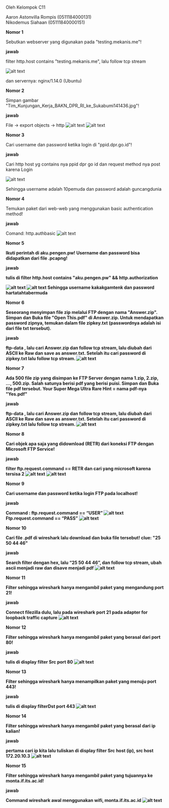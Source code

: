 Oleh Kelompok C11

Aaron Astonvilla Rompis (0511184000131) <br>
Nikodemus Siahaan (05111840000151)


<b>Nomor 1</b>
 
Sebutkan webserver yang digunakan pada "testing.mekanis.me"!

<b>jawab</b> 

filter http.host contains "testing.mekanis.me", lalu follow tcp stream

![alt text](https://github.com/nicosiahaan/Jarkom_Modul1_Lapres_C11/blob/main/img/Screenshot_123.png)

dan servernya: nginx/1.14.0 (Ubuntu)

<b>Nomor 2</b>
 
Simpan gambar "Tim_Kunjungan_Kerja_BAKN_DPR_RI_ke_Sukabumi141436.jpg"!

<b>jawab</b> 

File -> export objects -> http
![alt text](https://github.com/nicosiahaan/Jarkom_Modul1_Lapres_C11/blob/main/img/Screenshot_124.png)
![alt text](https://github.com/nicosiahaan/Jarkom_Modul1_Lapres_C11/blob/main/img/Screenshot_125.png)

<b>Nomor 3</b>

Cari username dan password ketika login di "ppid.dpr.go.id"!

<b>jawab</b> 

Cari http host yg contains nya ppid dpr go id dan request method nya post karena Login

![alt text](https://github.com/nicosiahaan/Jarkom_Modul1_Lapres_C11/blob/main/img/Screenshot_126.png)

Sehingga username adalah 10pemuda dan password adalah guncangdunia

<b>Nomor 4</b>

Temukan paket dari web-web yang menggunakan basic authentication method!

<b>jawab</b> 

Comand: http.authbasic
![alt text](https://github.com/nicosiahaan/Jarkom_Modul1_Lapres_C11/blob/main/img/Screenshot_127.png)

<b>Nomor 5<b>

Ikuti perintah di aku.pengen.pw! Username dan password bisa didapatkan dari file .pcapng! 

<b>jawab</b> 

tulis di filter http.host contains "aku.pengen.pw" && http.authorization

![alt text](https://github.com/nicosiahaan/Jarkom_Modul1_Lapres_C11/blob/main/img/Screenshot_128.png)
![alt text](https://github.com/nicosiahaan/Jarkom_Modul1_Lapres_C11/blob/main/img/Screenshot_129.png)
Sehingga username kakakgamtenk dan password hartatahtabermuda

<b>Nomor 6</b>

Seseorang menyimpan file zip melalui FTP dengan nama "Answer.zip". Simpan dan Buka file "Open This.pdf" di Answer.zip. Untuk mendapatkan password zipnya, temukan dalam file zipkey.txt (passwordnya adalah isi dari file txt tersebut).

<b>jawab</b> 

ftp-data , lalu cari Answer.zip dan follow tcp stream, lalu diubah dari ASCII ke Raw dan save as answer.txt. Setelah itu cari password di zipkey.txt lalu follow tcp stream.
![alt text](https://github.com/nicosiahaan/Jarkom_Modul1_Lapres_C11/blob/main/img/Screenshot_130.png)

<b>Nomor 7</b>

Ada 500 file zip yang disimpan ke FTP Server dengan nama 1.zip, 2.zip, ..., 500.zip. Salah satunya berisi pdf yang berisi puisi. Simpan dan Buka file pdf tersebut.
Your Super Mega Ultra Rare Hint = nama pdf-nya "Yes.pdf"

<b>jawab</b> 

ftp-data , lalu cari Answer.zip dan follow tcp stream, lalu diubah dari ASCII ke Raw dan save as answer.txt. Setelah itu cari password di zipkey.txt lalu follow tcp stream.
![alt text](https://github.com/nicosiahaan/Jarkom_Modul1_Lapres_C11/blob/main/img/Screenshot_131.png)

<b>Nomor 8</b>

Cari objek apa saja yang didownload (RETR) dari koneksi FTP dengan Microsoft FTP Service!

<b>jawab</b> 

filter ftp.request.command == RETR
dan cari yang microsoft karena tersisa 2
![alt text](https://github.com/nicosiahaan/Jarkom_Modul1_Lapres_C11/blob/main/img/Screenshot_132.png)
![alt text](https://github.com/nicosiahaan/Jarkom_Modul1_Lapres_C11/blob/main/img/Screenshot_133.png)

<b>Nomor 9</b>

Cari username dan password ketika login FTP pada localhost!

<b>jawab</b> 

 Command : ftp.request.command == “USER”
 ![alt text](https://github.com/nicosiahaan/Jarkom_Modul1_Lapres_C11/blob/main/img/Screenshot_134.png)
 Ftp.request.command == “PASS”
 ![alt text](https://github.com/nicosiahaan/Jarkom_Modul1_Lapres_C11/blob/main/img/Screenshot_135.png)

<b>Nomor 10</b>

Cari file .pdf di wireshark lalu download dan buka file tersebut!
clue: "25 50 44 46" 

<b>jawab</b> 

Search filter dengan hex, lalu “25 50 44 46”, dan follow tcp stream, ubah ascii menjadi raw dan disave menjadi pdf
![alt text](https://github.com/nicosiahaan/Jarkom_Modul1_Lapres_C11/blob/main/img/Screenshot_136.png)

<b>Nomor 11</b>

Filter sehingga wireshark hanya mengambil paket yang mengandung port 21!

<b>jawab</b> 

Connect filezilla dulu, lalu pada wireshark port 21 pada adapter for loopback traffic capture
![alt text](https://github.com/nicosiahaan/Jarkom_Modul1_Lapres_C11/blob/main/img/Screenshot_137.png)

<b>Nomor 12</b>

Filter sehingga wireshark hanya mengambil paket yang berasal dari port 80!

<b>jawab</b> 

tulis di display filter Src port 80
![alt text](https://github.com/nicosiahaan/Jarkom_Modul1_Lapres_C11/blob/main/img/Screenshot_138.png)

<b>Nomor 13</b>

Filter sehingga wireshark hanya menampilkan paket yang menuju port 443!

<b>jawab</b> 

tulis di display filterDst port 443
![alt text](https://github.com/nicosiahaan/Jarkom_Modul1_Lapres_C11/blob/main/img/Screenshot_139.png)

<b>Nomor 14</b>

Filter sehingga wireshark hanya mengambil paket yang berasal dari ip kalian!

<b>jawab</b> 

pertama cari ip kita lalu tuliskan di display filter  Src host (ip), src host 172.20.10.3
![alt text](https://github.com/nicosiahaan/Jarkom_Modul1_Lapres_C11/blob/main/img/Screenshot_140.png)

<b>Nomor 15</b>

Filter sehingga wireshark hanya mengambil paket yang tujuannya ke monta.if.its.ac.id!

<b>jawab</b> 

Command wireshark awal menggunakan wifi, monta.if.its.ac.id
![alt text](https://github.com/nicosiahaan/Jarkom_Modul1_Lapres_C11/blob/main/img/Screenshot_141.png)

